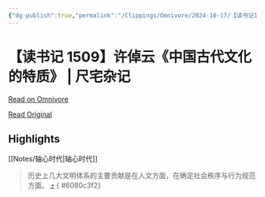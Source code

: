 ```yaml
---
{"dg-publish":true,"permalink":"/Clippings/Omnivore/2024-10-17/【读书记1509】许倬云《中国古代文化的特质》 - 尺宅杂记/"}
---
```



# 【读书记 1509】许倬云《中国古代文化的特质》 | 尺宅杂记

[Read on Omnivore](https://omnivore.app/me/1509-192999ae582)

[Read Original](http://www.qncd.com/?p=10768)

## Highlights

[[Notes/轴心时代\|轴心时代]]

> 历史上几大文明体系的主要贡献是在人文方面，在确定社会秩序与行为规范方面。 [⤴️](https://omnivore.app/me/1509-192999ae582#6080c3f2-9fe6-446a-9a25-4f86cdd05187) 
{ #6080c3f2}

